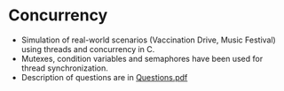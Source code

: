 # Concurrency

- Simulation of real-world scenarios (Vaccination Drive, Music Festival) using threads and concurrency in C.
- Mutexes, condition variables and semaphores have been used for thread synchronization.
- Description of questions are in [Questions.pdf](Questions.pdf)
